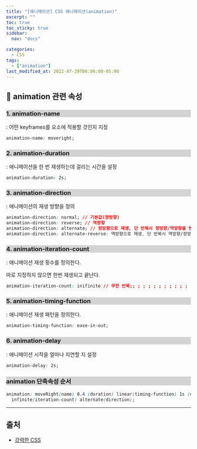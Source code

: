 ```yaml
---
title: "[애니메이션] CSS 애니메이션(animation)"
excerpt: ""
toc: true
toc_sticky: true
sidebar:
  nav: "docs"

categories:
  - CSS
tags:
  - ["animation"]
last_modified_at: 2022-07-29T08:06:00-05:00
---
```


## 📄 animation 관련 속성

<h3 style="background: lightgrey"> 1. animation-name </h3>
: 어떤 keyframes를 요소에 적용할 것인지 지정

```css
animation-name: moveright;
```

<h3 style="background: lightgrey"> 2. animation-duration </h3>
: 애니메이션을 한 번 재생하는데 걸리는 시간을 설정

```css
animation-duration: 2s;
```

<h3 style="background: lightgrey"> 3. animation-direction </h3>
: 애니메이션의 재생 방향을 정의

```css
animation-direction: normal; // 기본값(정방향)
animation-direction: reverse; // 역방향
animation-direction: alternate; // 정방향으로 재생, 단 반복시 정방향/역방향을 번갈아 재생
animation-direction: alternate-reverse: 역방향으로 재생, 단 반복시 역방향/정방향을 번갈아 재생
```

<h3 style="background: lightgrey"> 4. animation-iteration-count </h3>
: 애니메이션 재생 횟수를 정의한다.

따로 지정하지 않으면 한번 재생되고 끝난다.

```css
animation-iteration-count: inifinite // 무한 반복;; ; ; ; ; ; ; ; ; ; ;
```

<h3 style="background: lightgrey"> 5. animation-timing-function </h3>
: 애니메이션 재생 패턴을 정의한다.

```css
animation-timing-function: ease-in-out;
```

<h3 style="background: lightgrey"> 6. animation-delay </h3>
: 애니메이션 시작을 얼마나 지연할 지 설정

```css
animation-delay: 2s;
```

<h3 style="background: lightgrey"> animation 단축속성 순서 </h3>

```css
animation: moveRight(name) 0.4 (duration) linear(timing-function) 1s (delay)
  infinite(iteration-count) alternate(direction);
```

---

## 출처

- [강력한 CSS](https://www.inflearn.com/course/%EA%B0%95%EB%A0%A5-css-%EC%BD%94%EB%93%9C%EC%BA%A0%ED%94%84)
